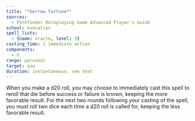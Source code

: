 ```yaml
---
title: "*borrow fortune*"
sources:
  - Pathfinder Roleplaying Game Advanced Player's Guide
school: evocation
spell_lists:
  - {name: oracle, level: 3}
casting_time: 1 immediate action
components:
  - V
range: personal
target: you
duration: instantaneous; see text
---
```


When you make a d20 roll, you may choose to immediately cast this spell to reroll that die before success or failure is known, keeping the more favorable result. For the next two rounds following your casting of the spell, you must roll two dice each time a d20 roll is called for, keeping the less favorable result.

